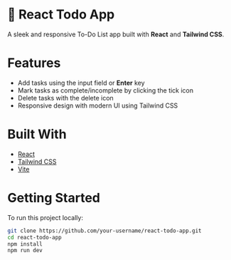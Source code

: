 # 📝 React Todo App

A sleek and responsive To-Do List app built with **React** and **Tailwind CSS**.

# Features

- Add tasks using the input field or **Enter** key
- Mark tasks as complete/incomplete by clicking the tick icon
- Delete tasks with the delete icon
- Responsive design with modern UI using Tailwind CSS

# Built With

- [React](https://reactjs.org/)
- [Tailwind CSS](https://tailwindcss.com/)
- [Vite](https://vitejs.dev/)

# Getting Started

To run this project locally:

```bash
git clone https://github.com/your-username/react-todo-app.git
cd react-todo-app
npm install
npm run dev
